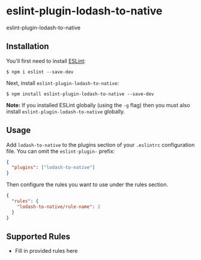 # eslint-plugin-lodash-to-native

eslint-plugin-lodash-to-native

## Installation

You'll first need to install [ESLint](http://eslint.org):

```
$ npm i eslint --save-dev
```

Next, install `eslint-plugin-lodash-to-native`:

```
$ npm install eslint-plugin-lodash-to-native --save-dev
```

**Note:** If you installed ESLint globally (using the `-g` flag) then you must also install `eslint-plugin-lodash-to-native` globally.

## Usage

Add `lodash-to-native` to the plugins section of your `.eslintrc` configuration file. You can omit the `eslint-plugin-` prefix:

```json
{
  "plugins": ["lodash-to-native"]
}
```

Then configure the rules you want to use under the rules section.

```json
{
  "rules": {
    "lodash-to-native/rule-name": 2
  }
}
```

## Supported Rules

- Fill in provided rules here

